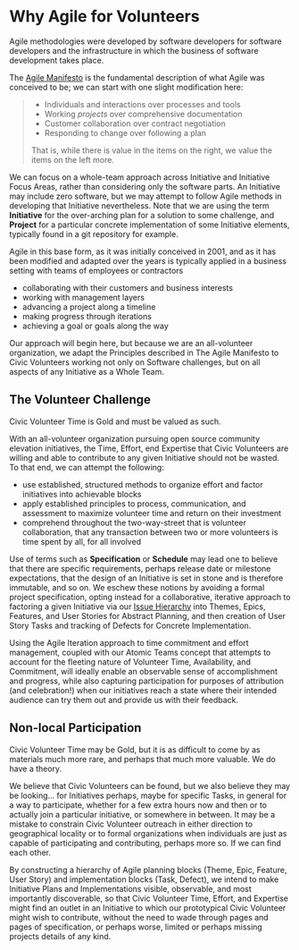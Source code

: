 <!--
 Copyright (C) 2024 Innovate for Vegas Foundation
 
 This file is part of doc-agile-for-volunteers.
 
 doc-agile-for-volunteers is free software: you can redistribute it and/or modify
 it under the terms of the GNU General Public License as published by
 the Free Software Foundation, either version 3 of the License, or
 (at your option) any later version.
 
 doc-agile-for-volunteers is distributed in the hope that it will be useful,
 but WITHOUT ANY WARRANTY; without even the implied warranty of
 MERCHANTABILITY or FITNESS FOR A PARTICULAR PURPOSE.  See the
 GNU General Public License for more details.
 
 You should have received a copy of the GNU General Public License
 along with doc-agile-for-volunteers.  If not, see <https://www.gnu.org/licenses/>.
-->

# Why Agile for Volunteers

Agile methodologies were developed by software developers for software developers and the infrastructure in which the business of software development takes place.

The [Agile Manifesto](http://agilemanifesto.org/) is the fundamental description of what Agile was conceived to be; we can start with one slight modification here:

> - Individuals and interactions over processes and tools
> - Working *projects* over comprehensive documentation
> - Customer collaboration over contract negotiation
> - Responding to change over following a plan
>  
> That is, while there is value in the items on the right, we value the items on the left more.

We can focus on a whole-team approach across Initiative and Initiative Focus Areas, rather than considering only the software parts. An Initiative may include zero software, but we may attempt to follow Agile methods in developing that Initiative nevertheless. Note that we are using the term **Initiative** for the over-arching plan for a solution to some challenge, and **Project** for a particular concrete implementation of some Initiative elements, typically found in a git repository for example.

 Agile in this base form, as it was initially conceived in 2001, and as it has been modified and adapted over the years is typically applied in a business setting with teams of employees or contractors

- collaborating with their customers and business interests
- working with management layers
- advancing a project along a timeline
- making progress through iterations
- achieving a goal or goals along the way

Our approach will begin here, but because we are an all-volunteer organization, we adapt the Principles described in The Agile Manifesto to Civic Volunteers working not only on Software challenges, but on all aspects of any Initiative as a Whole Team.

## The Volunteer Challenge

Civic Volunteer Time is Gold and must be valued as such.

With an all-volunteer organization pursuing open source community elevation initiatives, the Time, Effort, end Expertise that Civic Volunteers are willing and able to contribute to any given Initiative should not be wasted. To that end, we can attempt the following:

- use established, structured methods to organize effort and factor initiatives into achievable blocks
- apply established principles to process, communication, and assessment to maximize volunteer time and return on their investment
- comprehend throughout the two-way-street that is volunteer collaboration, that any transaction between two or more volunteers is time spent by all, for all involved

Use of terms such as **Specification** or **Schedule** may lead one to believe that there are specific requirements, perhaps release date or milestone expectations, that the design of an Initiative is set in stone and is therefore immutable, and so on. We eschew these notions by avoiding a formal project specification, opting instead for a collaborative, iterative approach to factoring a given Initiative via our [Issue Hierarchy](hierarchy.md) into Themes, Epics, Features, and User Stories for Abstract Planning, and then creation of User Story Tasks and tracking of Defects for Concrete Implementation.

Using the Agile Iteration approach to time commitment and effort management, coupled with our Atomic Teams concept that attempts to account for the fleeting nature of Volunteer Time, Availability, and Commitment, will ideally enable an observable sense of accomplishment and progress, while also capturing participation for purposes of attribution (and celebration!) when our initiatives reach a state where their intended audience can try them out and provide us with their feedback.

## Non-local Participation

Civic Volunteer Time may be Gold, but it is as difficult to come by as materials much more rare, and perhaps that much more valuable. We do have a theory.

We believe that Civic Volunteers can be found, but we also believe they may be looking… for Initiatives perhaps, maybe for specific Tasks, in general for a way to participate, whether for a few extra hours now and then or to actually join a particular initiative, or somewhere in between. It may be a mistake to constrain Civic Volunteer outreach in either direction to geographical locality or to formal organizations when individuals are just as capable of participating and contributing, perhaps more so. If we can find each other.

By constructing a hierarchy of Agile planning blocks (Theme, Epic, Feature, User Story) and implementation blocks (Task, Defect), we intend to make Initiative Plans and Implementations visible, observable, and most importantly discoverable, so that Civic Volunteer Time, Effort, and Expertise might find an outlet in an Initiative to which our prototypical Civic Volunteer might wish to contribute, without the need to wade through pages and pages of specification, or perhaps worse, limited or perhaps missing projects details of any kind.
